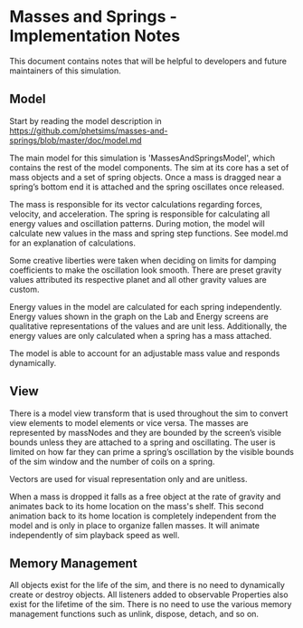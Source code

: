 # Masses and Springs - Implementation Notes

This document contains notes that will be helpful to developers and future maintainers of this simulation.

## Model

Start by reading the model description in https://github.com/phetsims/masses-and-springs/blob/master/doc/model.md

The main model for this simulation is 'MassesAndSpringsModel', which contains the rest of the model components. The sim at its core has a set of mass objects and a set of spring objects. Once a mass is dragged near a spring’s bottom end it is attached and the spring oscillates once released.

The mass is responsible for its vector calculations regarding forces, velocity, and acceleration. The spring is responsible for calculating all energy values and oscillation patterns. During motion, the model will calculate new values in the mass and spring step functions. See model.md for an explanation of calculations.

Some creative liberties were taken when deciding on limits for damping coefficients to make the oscillation look smooth. There are preset gravity values attributed its respective planet and all other gravity values are custom. 

Energy values in the model are calculated for each spring independently. Energy values shown in the graph on the Lab and Energy screens are qualitative representations of the values and are unit less. Additionally, the energy values are only calculated when a spring has a mass attached.

The model is able to account for an adjustable mass value and responds dynamically.

## View

There is a model view transform that is used throughout the sim to convert view elements to model elements or vice versa. The masses are represented by massNodes and they are bounded by the screen’s visible bounds unless they are attached to a spring and oscillating. The user is limited on how far they can prime a spring’s oscillation by the visible bounds of the sim window and the number of coils on a spring.

Vectors are used for visual representation only and are unitless.

When a mass is dropped it falls as a free object at the rate of gravity and animates back to its home location on the mass's shelf. This second animation back to its home location is completely independent from the model and is only in place to organize fallen masses. It will animate independently of sim playback speed as well.

## Memory Management

All objects exist for the life of the sim, and there is no need to dynamically create or destroy objects. All listeners added to observable Properties also exist for the lifetime of the sim. There is no need to use the various memory management functions such as unlink, dispose, detach, and so on.

